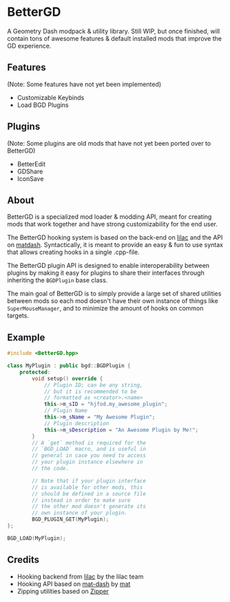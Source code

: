 # BetterGD

A Geometry Dash modpack & utility library. Still WIP, but once finished, will contain tons of awesome features & default installed mods that improve the GD experience.

## Features

(Note: Some features have not yet been implemented)

 * Customizable Keybinds
 * Load BGD Plugins

## Plugins

(Note: Some plugins are old mods that have not yet been ported over to BetterGD)

 * BetterEdit
 * GDShare
 * IconSave

## About

BetterGD is a specialized mod loader & modding API, meant for creating mods that work together and have strong customizability for the end user.

The BetterGD hooking system is based on the back-end on [lilac](https://github.com/lilac-sdk/core) and the API on [matdash](https://github.com/matcool/mat-dash). Syntactically, it is meant to provide an easy & fun to use syntax that allows creating hooks in a single .cpp-file.

The BetterGD plugin API is designed to enable interoperability between plugins by making it easy for plugins to share their interfaces through inheriting the `BGDPlugin` base class.

The main goal of BetterGD is to simply provide a large set of shared utilities between mods so each mod doesn't have their own instance of things like `SuperMouseManager`, and to minimize the amount of hooks on common targets.

## Example

```cpp
#include <BetterGD.hpp>

class MyPlugin : public bgd::BGDPlugin {
    protected:
        void setup() override {
            // Plugin ID; can be any string,
            // but it is recommended to be
            // formatted as <creator>.<name>
            this->m_sID = "hjfod.my_awesome_plugin";
            // Plugin Name
            this->m_sName = "My Awesome Plugin";
            // Plugin description
            this->m_sDescription = "An Awesome Plugin by Me!";
        }
        // A `get` method is required for the
        // `BGD_LOAD` macro, and is useful in
        // general in case you need to access
        // your plugin instance elsewhere in
        // the code.

        // Note that if your plugin interface
        // is available for other mods, this
        // should be defined in a source file
        // instead in order to make sure
        // the other mod doesn't generate its
        // own instance of your plugin.
        BGD_PLUGIN_GET(MyPlugin);
};

BGD_LOAD(MyPlugin);
```

## Credits

 * Hooking backend from [lilac](https://github.com/lilac-sdk/core) by the lilac team
 * Hooking API based on [mat-dash](https://github.com/matcool/mat-dash) by [mat](https://github.com/matcool)
 * Zipping utilities based on [Zipper](https://github.com/sebastiandev/zipper)
